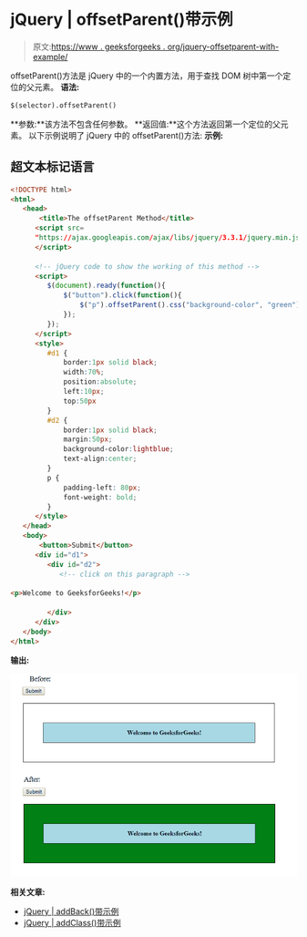 # jQuery | offsetParent()带示例

> 原文:[https://www . geeksforgeeks . org/jquery-offsetparent-with-example/](https://www.geeksforgeeks.org/jquery-offsetparent-with-example/)

offsetParent()方法是 jQuery 中的一个内置方法，用于查找 DOM 树中第一个定位的父元素。
**语法:**

```html
$(selector).offsetParent()
```

**参数:**该方法不包含任何参数。
**返回值:**这个方法返回第一个定位的父元素。
以下示例说明了 jQuery 中的 offsetParent()方法:
**示例:**

## 超文本标记语言

```html
<!DOCTYPE html>
<html>
   <head>
       <title>The offsetParent Method</title>
      <script src=
      "https://ajax.googleapis.com/ajax/libs/jquery/3.3.1/jquery.min.js">
      </script>

      <!-- jQuery code to show the working of this method -->
      <script>
         $(document).ready(function(){
             $("button").click(function(){
                 $("p").offsetParent().css("background-color", "green");
             });
         });
      </script>
      <style>
         #d1 {
             border:1px solid black;
             width:70%;
             position:absolute;
             left:10px;
             top:50px
         }
         #d2 {
             border:1px solid black;
             margin:50px;
             background-color:lightblue;
             text-align:center;
         }
         p {
             padding-left: 80px;
             font-weight: bold;
         }
      </style>
   </head>
   <body>
       <button>Submit</button>
      <div id="d1">
         <div id="d2">
            <!-- click on this paragraph -->

<p>Welcome to GeeksforGeeks!</p>

         </div>
      </div>
   </body>
</html>
```

**输出:**

![offsetparent](img/09bae9845325d6f72884825c8dc0b802.png)

**相关文章:**

*   [jQuery | addBack()带示例](https://www.geeksforgeeks.org/jquery-addback-with-examples/)
*   [jQuery | addClass()带示例](https://www.geeksforgeeks.org/jquery-addclass-with-examples/)